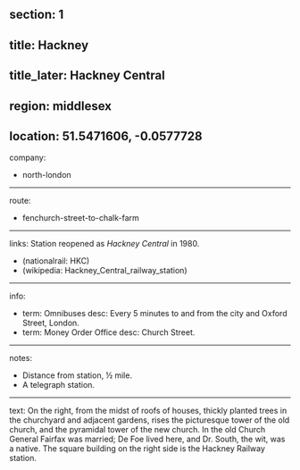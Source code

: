 section: 1
----
title: Hackney
----
title_later: Hackney Central
----
region: middlesex
----
location: 51.5471606, -0.0577728
----
company:
- north-london
----
route:
- fenchurch-street-to-chalk-farm
----
links:
Station reopened as *Hackney Central* in 1980.
- (nationalrail: HKC)
- (wikipedia: Hackney_Central_railway_station)
----
info:
- term: Omnibuses
  desc: Every 5 minutes to and from the city and Oxford Street, London.
- term: Money Order Office
  desc: Church Street.
----
notes:
- Distance from station, ½ mile.
- A telegraph station.
----
text: On the right, from the midst of roofs of houses, thickly planted trees in the churchyard and adjacent gardens, rises the picturesque tower of the old church, and the pyramidal tower of the new church. In the old Church General Fairfax was married; De Foe lived here, and Dr. South, the wit, was a native. The square building on the right side is the Hackney Railway station.
